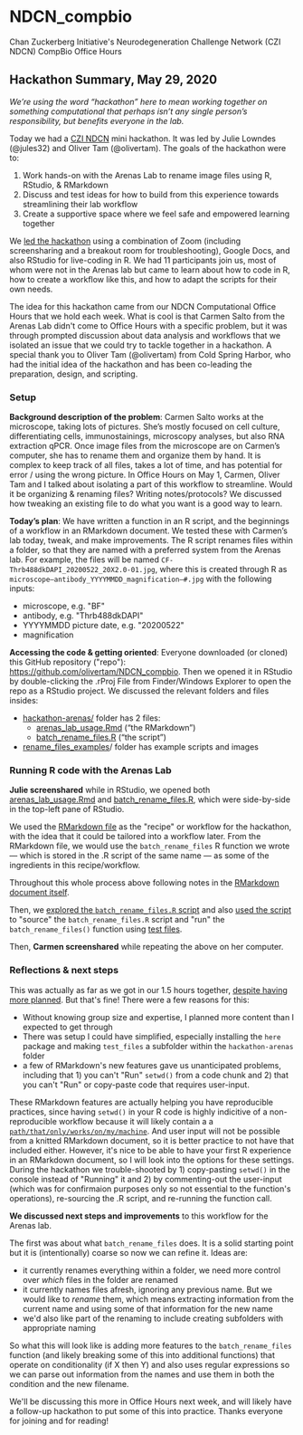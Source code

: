 # NDCN_compbio
Chan Zuckerberg Initiative's Neurodegeneration Challenge Network (CZI NDCN) CompBio Office Hours 

## Hackathon Summary, May 29, 2020
*We’re using the word “hackathon” here to mean working together on something computational that perhaps isn’t any single person’s responsibility, but benefits everyone in the lab.*

Today we had a [CZI NDCN](https://chanzuckerberg.com/science/programs-resources/neurodegeneration-challenge/) mini hackathon. It was led by Julie Lowndes (@jules32) and Oliver Tam (@olivertam). The goals of the hackathon were to:

1. Work hands-on with the Arenas Lab to rename image files using R, RStudio, & RMarkdown 
2. Discuss and test ideas for how to build from this experience towards streamlining their lab workflow
3. Create a supportive space where we feel safe and empowered learning together

We [led the hackathon](https://www.openscapes.org/blog/2020/03/11/how-to-run-a-remote-workshop/) using a combination of Zoom (including screensharing and a breakout room for troubleshooting), Google Docs, and also RStudio for live-coding in R. We had 11 participants join us, most of whom were not in the Arenas lab but came to learn about how to code in R, how to create a workflow like this, and how to adapt the scripts for their own needs. 

The idea for this hackathon came from our NDCN Computational Office Hours that we hold each week. What is cool is that Carmen Salto from the Arenas Lab didn't come to Office Hours with a specific problem, but it was through prompted discussion about data analysis and workflows that we isolated an issue that we could try to tackle together in a hackathon. A special thank you to Oliver Tam (@olivertam) from Cold Spring Harbor, who had the initial idea of the hackathon and has been co-leading the preparation, design, and scripting.


### Setup

**Background description of the problem**: Carmen Salto works at the microscope, taking lots of pictures. She’s mostly focused on cell culture, differentiating cells, immunostainings, microscopy analyses, but also RNA extraction qPCR. Once image files from the microscope are on Carmen’s computer, she has to rename them and organize them by hand. It is complex to keep track of all files, takes a lot of time, and has potential for error / using the wrong picture. In Office Hours on May 1, Carmen, Oliver Tam and I talked about isolating a part of this workflow to streamline. Would it be organizing & renaming files? Writing notes/protocols? We discussed how tweaking an existing file to do what you want is a good way to learn.

**Today’s plan**: We have written a function in an R script, and the beginnings of a workflow in an RMarkdown document. We tested these with Carmen’s lab today, tweak, and make improvements. The R script renames files within a folder, so that they are named with a preferred system from the Arenas lab. For example, the files will be named `CF-Thrb488dkDAPI_20200522_20X2.0-01.jpg`, where this is created through R as `microscope–antibody_YYYYMMDD_magnification–#.jpg` with the following inputs: 
 
- microscope, e.g. "BF"
- antibody, e.g. "Thrb488dkDAPI"
- YYYYMMDD picture date, e.g. "20200522"
- magnification

**Accessing the code & getting oriented**: Everyone downloaded (or cloned) this GitHub repository ("repo"): <https://github.com/olivertam/NDCN_compbio>. Then we opened it in RStudio by double-clicking the .rProj File from Finder/Windows Explorer to open the repo as a RStudio project. We discussed the relevant folders and files insides:

- [hackathon-arenas/](https://github.com/olivertam/NDCN_compbio/tree/master/hackathon-arenas) folder has 2 files:
  - [arenas_lab_usage.Rmd](https://github.com/olivertam/NDCN_compbio/blob/master/hackathon-arenas/arenas_lab_usage.Rmd) (“the RMarkdown”)
  - [batch_rename_files.R](https://github.com/olivertam/NDCN_compbio/blob/master/hackathon-arenas/batch_rename_files.R) (“the script”)
- [rename_files_examples](https://github.com/olivertam/NDCN_compbio/tree/master/rename_files_examples)/ folder has example scripts and images

### Running R code with the Arenas Lab

**Julie screenshared** while in RStudio, we opened both [arenas_lab_usage.Rmd](https://github.com/olivertam/NDCN_compbio/blob/master/hackathon-arenas/arenas_lab_usage.Rmd) and [batch_rename_files.R](https://github.com/olivertam/NDCN_compbio/blob/master/hackathon-arenas/batch_rename_files.R), which were side-by-side in the top-left pane of RStudio. 

We used the [RMarkdown file](https://github.com/olivertam/NDCN_compbio/blob/master/hackathon-arenas/arenas_lab_usage.Rmd) as the "recipe" or workflow for the hackathon, with the idea that it could be tailored into a workflow later. From the RMarkdown file, we would use the `batch_rename_files` R function we wrote — which is stored in the .R script of the same name — as some of the ingredients in this recipe/workflow. 

Throughout this whole process above following notes in the [RMarkdown document itself](https://github.com/olivertam/NDCN_compbio/blob/master/hackathon-arenas/arenas_lab_usage.Rmd#L8). 

Then, we [explored the `batch_rename_files.R` script](https://github.com/olivertam/NDCN_compbio/blob/master/hackathon-arenas/arenas_lab_usage.Rmd#L20) and also [used the script](https://github.com/olivertam/NDCN_compbio/blob/master/hackathon-arenas/arenas_lab_usage.Rmd#L41) to "source" the `batch_rename_files.R` script and "run" the `batch_rename_files()` function using [test files](https://github.com/olivertam/NDCN_compbio/tree/master/rename_files_examples/test_files). 

Then, **Carmen screenshared** while repeating the above on her computer. 

### Reflections & next steps

This was actually as far as we got in our 1.5 hours together, [despite having more planned](https://github.com/olivertam/NDCN_compbio/blob/master/hackathon-arenas/arenas_lab_usage.Rmd#L95). But that's fine! There were a few reasons for this: 

- Without knowing group size and expertise, I planned more content than I expected to get through
- There was setup I could have simplified, especially installing the `here` package and making `test_files` a subfolder within the `hackathon-arenas` folder
- a few of RMarkdown's new features gave us unanticipated problems, including that 1) you can't "Run" `setwd()` from a code chunk and 2) that you can't "Run" or copy-paste code that requires user-input. 

These RMarkdown features are actually helping you have reproducible practices, since having `setwd()` in your R code is highly indicitive of a non-reproducible workflow because it will likely contain a a [`path/that/only/works/on/my/machine`](https://rstats.wtf/project-oriented-workflow.html#setwd). And user input will not be possible from a knitted RMarkdown document, so it is better practice to not have that included either. However, it's nice to be able to have your first R experience in an RMarkdown document, so I will look into the options for these settings. During the hackathon we trouble-shooted by 1) copy-pasting `setwd()` in the console instead of "Running" it and 2) by commenting-out the user-input (which was for confirmaion purposes only so not essential to the function's operations), re-sourcing the .R script, and re-running the function call. 

**We discussed next steps and improvements** to this workflow for the Arenas lab.

The first was about what `batch_rename_files` does. It is a solid starting point but it is (intentionally) coarse so now we can refine it. Ideas are:

- it currently renames everything within a folder, we need more control over *which* files in the folder are renamed
- it currently names files afresh, ignoring any previous name. But we would like to *rename* them, which means extracting information from the current name and using some of that information for the new name
- we'd also like part of the renaming to include creating subfolders with appropriate naming

So what this will look like is adding more features to the `batch_rename_files` function (and likely breaking some of this into additional functions) that operate on conditionality (if X then Y) and also uses regular expressions so we can parse out information from the names and use them in both the condition and the new filename.

We'll be discussing this more in Office Hours next week, and will likely have a follow-up hackathon to put some of this into practice. Thanks everyone for joining and for reading!

<br>
<br>






